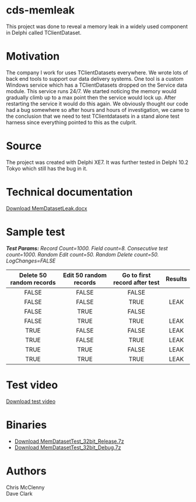 # cds-memleak
This project was done to reveal a memory leak in a widely used component in Delphi called TClientDataset.  

# Motivation
The company I work for uses TClientDatasets everywhere.  We wrote lots of back end tools to support our data delivery systems.  One tool is a custom Windows service which has a TClientDatasets dropped on the Service data module.  This service runs 24/7.  We started noticing the memory would gradually climb up to a max point then the service would lock up.  After restarting the service it would do this again.  We obviously thought our code had a bug somewhere so after hours and hours of investigation, we came to the conclusion that we need to test TClientdatasets in a stand alone test harness since everything pointed to this as the culprit.

# Source
The project was created with Delphi XE7.  It was further tested in Delphi 10.2 Tokyo which still has the bug in it.

# Technical documentation
[Download MemDatasetLeak.docx](https://github.com/squashbrain/cds-memleak/raw/master/Documentation/MemDatasetLeak.docx)

# Sample test
*<b>Test Params:</b> Record Count=1000. Field count=8.  Consecutive test count=1000.  Random Edit count=50. 
Random Delete count=50. LogChanges=FALSE*

 Delete 50 random records | Edit 50 random records | Go to first record after test | Results           
 :--------------: | :--------------: | :-------------------: | :---------: 
 FALSE | FALSE | FALSE
 FALSE | FALSE | TRUE | LEAK
 FALSE | TRUE | FALSE |            
 FALSE | TRUE | TRUE | LEAK     
 TRUE | FALSE | FALSE | LEAK     
 TRUE | FALSE | TRUE | LEAK     
 TRUE | TRUE | FALSE | LEAK     
 TRUE | TRUE | TRUE | LEAK     

# Test video
[Download test video](https://github.com/squashbrain/cds-memleak/raw/master/Documentation/CDSMemTeakTest1.mp4)

# Binaries
* [Download MemDatasetTest_32bit_Release.7z](https://github.com/squashbrain/cds-memleak/raw/master/TestHarness/Win32/Release/MemDatasetTest_32bit_Release.7z)
* [Download MemDatasetTest_32bit_Debug.7z](https://github.com/squashbrain/cds-memleak/raw/master/TestHarness/Win32/Debug/MemDatasetTest_32bit_Debug.7z)

# Authors
Chris McClenny<br>
Dave Clark

